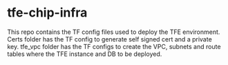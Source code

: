 # tfe-chip-infra
This repo contains the TF config files used to deploy the TFE environment.
Certs folder has the TF config to generate self signed cert and a private key. tfe_vpc folder has the TF configs to create the VPC, subnets and route tables where the TFE instance and DB to be deployed.
